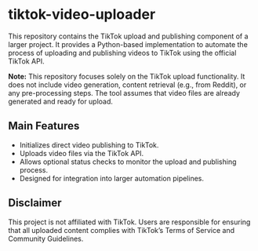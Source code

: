 # tiktok-video-uploader

This repository contains the TikTok upload and publishing component of a larger project. It provides a Python-based implementation to automate the process of uploading and publishing videos to TikTok using the official TikTok API.

**Note:** This repository focuses solely on the TikTok upload functionality. It does not include video generation, content retrieval (e.g., from Reddit), or any pre-processing steps. The tool assumes that video files are already generated and ready for upload.

## Main Features

- Initializes direct video publishing to TikTok.
- Uploads video files via the TikTok API.
- Allows optional status checks to monitor the upload and publishing process.
- Designed for integration into larger automation pipelines.

## Disclaimer

This project is not affiliated with TikTok. Users are responsible for ensuring that all uploaded content complies with TikTok’s Terms of Service and Community Guidelines.
